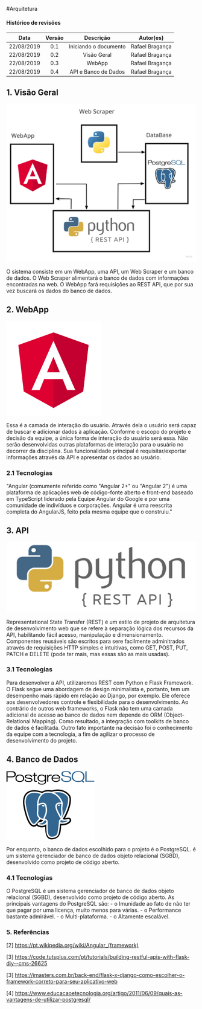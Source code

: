 #Arquitetura

#### Histórico de revisões
|   Data   |  Versão  |        Descrição       |          Autor(es)          |
|:--------:|:--------:|:----------------------:|:---------------------------:|
|22/08/2019|   0.1    | Iniciando o documento       |  Rafael Bragança   |
|22/08/2019|   0.2    | Visão Geral       |  Rafael Bragança   |
|22/08/2019|   0.3    | WebApp      |  Rafael Bragança   |
|22/08/2019|   0.4    | API e Banco de Dados       |  Rafael Bragança   |

## 1. Visão Geral
[![VisaoGeral](img/arquitetura.jpg)](img/arquitetura.jpg)

O sistema consiste em um WebApp, uma API, um Web Scraper e um banco de dados. O Web Scraper alimentará o banco de dados com informações encontradas
na web. O WebApp fará requisições ao REST API, que por sua vez buscará os dados do banco de dados.



## 2. WebApp

[![WebApp](img/angular.png)](img/angular.png)

Essa é a camada de interação do usuário. Através dela o usuário será capaz de buscar e adicionar dados à aplicação. Conforme o escopo do projeto e decisão da equipe, a única forma de interação do usuário será essa. Não serão desenvolvidas outras plataformas de interação para o usuário no decorrer da disciplina. Sua funcionalidade principal é requisitar/exportar informações através da  API e apresentar os dados ao usuário.

### 2.1 Tecnologias

"Angular (comumente referido como "Angular 2+" ou "Angular 2") é uma plataforma de aplicações web de código-fonte aberto e front-end baseado em TypeScript liderado pela Equipe Angular do Google e por uma comunidade de indivíduos e corporações. Angular é uma reescrita completa do AngularJS, feito pela mesma equipe que o construiu."



## 3. API

[![API](img/pythonrest.png)](img/pythonrest.png)

Representational State Transfer (REST) é um estilo de projeto de arquitetura de desenvolvimento web que se refere à separação lógica dos recursos da API, habilitando fácil acesso, manipulação e dimensionamento. Componentes reusáveis são escritos para sere facilmente adminitrados através de requisições HTTP simples e intuitivas, como GET, POST, PUT, PATCH e DELETE (pode ter mais, mas essas são as mais usadas).



### 3.1 Tecnologias

Para desenvolver a API, utilizaremos REST com Python e Flask Framework. O Flask segue uma abordagem de design minimalista e, portanto, tem um desempenho mais rápido em relação ao Django, por exemplo. Ele oferece aos desenvolvedores controle e flexibilidade para o desenvolvimento. Ao contrário de outros web frameworks, o Flask não tem uma camada adicional de acesso ao banco de dados nem depende do ORM (Object-Relational Mapping). Como resultado, a integração com toolkits de banco de dados é facilitada. Outro fato importante na decisão foi o conhecimento da equipe com a tecnologia, a fim de agilizar o processo de desenvolvimento do projeto.



## 4. Banco de Dados

[![BancoDeDados](img/postgresql.png)](img/postgresql.png)

Por enquanto, o banco de dados escolhido para o projeto é o PostgreSQL. é um sistema gerenciador de banco de dados objeto relacional (SGBD), desenvolvido como projeto de código aberto.

### 4.1 Tecnologias

O PostgreSQL é um sistema gerenciador de banco de dados objeto relacional (SGBD), desenvolvido como projeto de código aberto. As principais vantagens do PostgreSQL são:
    - o Imunidade ao fato de não ter que pagar por uma licença, muito menos para várias.
    - o Performance bastante admirável.
    - o Multi-plataforma.
    - o Altamente escalável.



### 5. Referências

[2] https://pt.wikipedia.org/wiki/Angular_(framework)

[3] https://code.tutsplus.com/pt/tutorials/building-restful-apis-with-flask-diy--cms-26625

[3] https://imasters.com.br/back-end/flask-x-django-como-escolher-o-framework-correto-para-seu-aplicativo-web

[4] https://www.educacaoetecnologia.org/artigo/2011/06/09/quais-as-vantagens-de-utilizar-postgresql/
